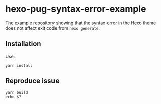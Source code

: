 # hexo-pug-syntax-error-example

The example repository showing that the syntax error in the Hexo theme does not affect exit code from `hexo generate`.

## Installation

Use:
```
yarn install
```

## Reproduce issue

```
yarn build
echo $?
```
